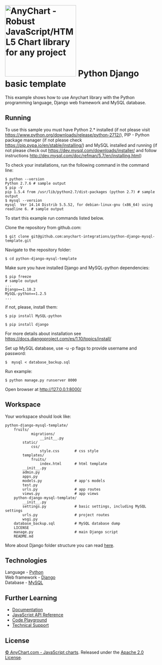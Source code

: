 [<img src="https://cdn.anychart.com/images/logo-transparent-segoe.png?2" width="234px" alt="AnyChart - Robust JavaScript/HTML5 Chart library for any project">](https://anychart.com)
Python Django basic template
=========================

This example shows how to use Anychart library with the Python programming language, Django web framework and MySQL database.

## Running

To use this sample you must have Python 2.* installed (if not please visit https://www.python.org/downloads/release/python-2712/), PIP - Python package manager (if not please check https://pip.pypa.io/en/stable/installing/) and
MySQL installed and running (if not please check out https://dev.mysql.com/downloads/installer/ and follow instructions http://dev.mysql.com/doc/refman/5.7/en/installing.html)

To check your installations, run the following command in the command line:
```
$ python --version
Python 2.7.6 # sample output
$ pip -V
pip 1.5.4 from /usr/lib/python2.7/dist-packages (python 2.7) # sample output
$ mysql --version
mysql  Ver 14.14 Distrib 5.5.52, for debian-linux-gnu (x86_64) using readline 6. # sample output
```

To start this example run commands listed below.

Clone the repository from github.com:
```
$ git clone git@github.com:anychart-integrations/python-django-mysql-template.git
```

Navigate to the repository folder:
```
$ cd python-django-mysql-template
```

Make sure you have installed Django and MySQL-python dependencies:
```
$ pip freeze
# sample output
...
Django==1.10.2
MySQL-python==1.2.5
...
```

if not, please, install them:
```
$ pip install MySQL-python

$ pip install django
```
For more details about installation see https://docs.djangoproject.com/es/1.10/topics/install/

Set up MySQL database, use -u -p flags to provide username and password:
```
$  mysql < database_backup.sql
```

Run example:
```
$ python manage.py runserver 8000
```

Open browser at http://127.0.0.1:8000/

## Workspace
Your workspace should look like:
```
python-django-mysql-template/
    fruits/
            migrations/
                __init__.py
        static/
            css/
                style.css       # css style
        templates/
            fruits/
                index.html      # html template
        __init__.py
        admin.py
        apps.py
        models.py               # app's models
        test.py
        urls.py                 # app routes
        views.py                # app views
    python-django-mysql-template/
        __init__.py
        settings.py             # basic settings, including MySQL settings
        urls.py                 # project routes
        wsgi.py
    database_backup.sql         # MySQL database dump
    LICENSE
    manage.py                   # main Django script
    README.md

```
More about Django folder structure you can read [here](http://django-project-skeleton.readthedocs.io/en/latest/structure.html).

## Technologies
Language - [Python](https://www.python.org/)<br />
Web framework - [Django](https://www.djangoproject.com/)<br />
Database - [MySQL](https://www.mysql.com/)<br />


## Further Learning
* [Documentation](https://docs.anychart.com)
* [JavaScript API Reference](https://api.anychart.com)
* [Code Playground](https://playground.anychart.com)
* [Technical Support](https://anychart.com/support)

## License
[© AnyChart.com - JavaScript charts](http://www.anychart.com). Released under the [Apache 2.0 License](https://github.com/anychart-integrations/python-django-mysql-template/blob/master/LICENSE).
